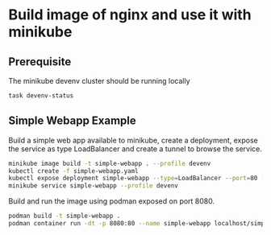 # Build image of nginx and use it with minikube

## Prerequisite

The minikube devenv cluster should be running locally

```bash
task devenv-status
```

## Simple Webapp Example

Build a simple web app available to minikube, create a deployment, expose the service as type LoadBalancer and create a tunnel to browse the service.

```bash
minikube image build -t simple-webapp . --profile devenv
kubectl create -f simple-webapp.yaml
kubectl expose deployment simple-webapp --type=LoadBalancer --port=80 --target-port=80
minikube service simple-webapp --profile devenv
```

Build and run the image using podman exposed on port 8080.

```bash
podman build -t simple-webapp .
podman container run -dt -p 8080:80 --name simple-webapp localhost/simple-webapp
```